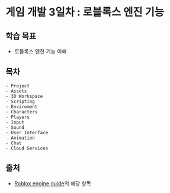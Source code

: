# 게임 개발 3일차 : 로블록스 엔진 기능

## 학습 목표
 - 로블록스 엔진 기능 이해

## 목차
    - Project
    - Assets
    - 3D Workspace
    - Scripting
    - Enviroment
    - Characters
    - Players
    - Input
    - Sound
    - User Interface
    - Animation
    - Chat
    - Cloud Services

 ## 출처
 - [Roblox engine guide](https://create.roblox.com/docs/ko-kr/get-started)의 해당 항목